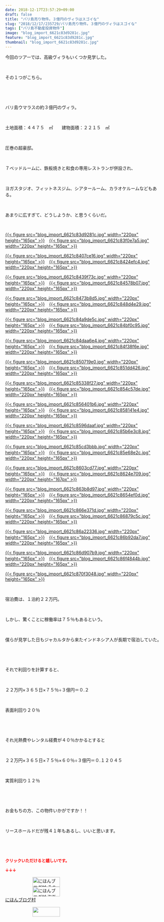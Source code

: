 ```yaml
---
date: 2018-12-17T23:57:29+09:00
draft: false
title: "バリ島売り物件。３億円のヴィラはスゴイな"
slug: "2018/12/17/235729/バリ島売り物件。３億円のヴィラはスゴイな"
tags: ["バリ島不動産投資物件"]
image: "blog_import_6621c83d9281c.jpg"
feature: "blog_import_6621c83d9281c.jpg"
thumbnail: "blog_import_6621c83d9281c.jpg"
---
```

<p>今回のツアーでは、高級ヴィラもいくつか見学した。</p><p> </p><p>その１つがこちら。</p><p> </p><p> </p><p>バリ島ウマラスの約３億円のヴィラ。</p><p> </p><p>土地面積：４４７５　㎡　　建物面積：２２１５　㎡</p><p> </p><p>圧巻の超豪邸。</p><p> </p><p>７ベッドルームに、鉄板焼きと和食の専用レストランが併設され、</p><p> </p><p>ヨガスタジオ、フィットネスジム、シアタールーム、カラオケルームなどもある。</p><p> </p><p>あまりに広すぎて、どうしようか、と思うくらいだ。</p><p> </p><p><a href="blog_import_6621c83d9281c.jpg">{{< figure src="blog_import_6621c83d9281c.jpg" width="220px" height="165px" >}}</a>　<a href="blog_import_6621c83f0e7a5.jpg">{{< figure src="blog_import_6621c83f0e7a5.jpg" width="220px" height="165px" >}}</a></p><p><a href="blog_import_6621c8407ce16.jpg">{{< figure src="blog_import_6621c8407ce16.jpg" width="220px" height="165px" >}}</a>　<a href="blog_import_6621c8424efc4.jpg">{{< figure src="blog_import_6621c8424efc4.jpg" width="220px" height="165px" >}}</a></p><p><a href="blog_import_6621c8439f73c.jpg">{{< figure src="blog_import_6621c8439f73c.jpg" width="220px" height="165px" >}}</a>　<a href="blog_import_6621c84578b07.jpg">{{< figure src="blog_import_6621c84578b07.jpg" width="220px" height="165px" >}}</a></p><p><a href="blog_import_6621c8473b8d5.jpg">{{< figure src="blog_import_6621c8473b8d5.jpg" width="220px" height="165px" >}}</a>　<a href="blog_import_6621c848d4e29.jpg">{{< figure src="blog_import_6621c848d4e29.jpg" width="220px" height="165px" >}}</a></p><p><a href="blog_import_6621c84a9de5c.jpg">{{< figure src="blog_import_6621c84a9de5c.jpg" width="220px" height="165px" >}}</a>　<a href="blog_import_6621c84bf0c95.jpg">{{< figure src="blog_import_6621c84bf0c95.jpg" width="220px" height="165px" >}}</a></p><p><a href="blog_import_6621c84daa6e4.jpg">{{< figure src="blog_import_6621c84daa6e4.jpg" width="220px" height="165px" >}}</a>　<a href="blog_import_6621c84f38f6e.jpg">{{< figure src="blog_import_6621c84f38f6e.jpg" width="220px" height="165px" >}}</a></p><p><a href="blog_import_6621c850719e0.jpg">{{< figure src="blog_import_6621c850719e0.jpg" width="220px" height="165px" >}}</a>　<a href="blog_import_6621c851dd426.jpg">{{< figure src="blog_import_6621c851dd426.jpg" width="220px" height="165px" >}}</a></p><p><a href="blog_import_6621c85338f27.jpg">{{< figure src="blog_import_6621c85338f27.jpg" width="220px" height="165px" >}}</a>　<a href="blog_import_6621c854c57de.jpg">{{< figure src="blog_import_6621c854c57de.jpg" width="220px" height="165px" >}}</a></p><p><a href="blog_import_6621c856401b6.jpg">{{< figure src="blog_import_6621c856401b6.jpg" width="220px" height="165px" >}}</a>　<a href="blog_import_6621c858141e4.jpg">{{< figure src="blog_import_6621c858141e4.jpg" width="220px" height="165px" >}}</a></p><p><a href="blog_import_6621c8596daaf.jpg">{{< figure src="blog_import_6621c8596daaf.jpg" width="220px" height="165px" >}}</a>　<a href="blog_import_6621c85b6e3c8.jpg">{{< figure src="blog_import_6621c85b6e3c8.jpg" width="220px" height="165px" >}}</a></p><p><a href="blog_import_6621c85cd3bbb.jpg">{{< figure src="blog_import_6621c85cd3bbb.jpg" width="220px" height="165px" >}}</a>　<a href="blog_import_6621c85e68e2c.jpg">{{< figure src="blog_import_6621c85e68e2c.jpg" width="220px" height="165px" >}}</a></p><p><a href="blog_import_6621c8603cd77.jpg">{{< figure src="blog_import_6621c8603cd77.jpg" width="220px" height="165px" >}}</a>　<a href="blog_import_6621c8624e709.jpg">{{< figure src="blog_import_6621c8624e709.jpg" width="220px" height="167px" >}}</a></p><p><a href="blog_import_6621c863b8d97.jpg">{{< figure src="blog_import_6621c863b8d97.jpg" width="220px" height="165px" >}}</a>　<a href="blog_import_6621c8654ef0d.jpg">{{< figure src="blog_import_6621c8654ef0d.jpg" width="220px" height="165px" >}}</a></p><p><a href="blog_import_6621c866e371d.jpg">{{< figure src="blog_import_6621c866e371d.jpg" width="220px" height="165px" >}}</a>　<a href="blog_import_6621c86879c5c.jpg">{{< figure src="blog_import_6621c86879c5c.jpg" width="220px" height="165px" >}}</a></p><p><a href="blog_import_6621c86a22336.jpg">{{< figure src="blog_import_6621c86a22336.jpg" width="220px" height="165px" >}}</a>　<a href="blog_import_6621c86b92da7.jpg">{{< figure src="blog_import_6621c86b92da7.jpg" width="220px" height="165px" >}}</a></p><p><a href="blog_import_6621c86d907b9.jpg">{{< figure src="blog_import_6621c86d907b9.jpg" width="220px" height="165px" >}}</a>　<a href="blog_import_6621c86f4844b.jpg">{{< figure src="blog_import_6621c86f4844b.jpg" width="220px" height="165px" >}}</a></p><p><a href="blog_import_6621c870f3048.jpg">{{< figure src="blog_import_6621c870f3048.jpg" width="220px" height="165px" >}}</a></p><p> </p><p>宿泊費は、１泊約２２万円。</p><p> </p><p>しかし、驚くことに稼働率は７５％もあるという。</p><p> </p><p>僕らが見学した日もジャカルタから来たインドネシア人が長期で宿泊していた。</p><p> </p><p> </p><p>それで利回りを計算すると、</p><p> </p><p>２２万円×３６５日×７５％÷３億円＝０.２</p><p> </p><p>表面利回り２０％</p><p> </p><p> </p><p>それ光熱費やレンタル経費が４０％かかるとすると</p><p> </p><p>２２万円×３６５日×７５％×６０％÷３億円＝０.１２０４５</p><p> </p><p>実質利回り１２％</p><p> </p><p> </p><p>お金もちの方、この物件いかがですか！！</p><p> </p><p>リースホールドだが残４１年もあるし、いいと思います。</p><p> </p><p> </p><p><font color="#ff0000" size="2"><strong>クリックいただけると嬉しいです。</strong></font></p><p><font color="#ff0000" size="2"><strong>↓↓↓</strong></font></p><p><a href="ranking.html?p_cid=01260127" id="&amp;blogmura_banner" target="_blank"><img alt="にほんブログ村 その他生活ブログ 不動産投資へ" border="0" height="31" src="data:image/svg+xml;charset=utf-8,%3Csvg%20xmlns%3D%22http%3A%2F%2Fwww.w3.org%2F2000%2Fsvg%22%20title%3D%22Placeholder%20for%20Images%22%20role%3D%22presentation%22%20viewBox%3D%220%200%2088%2031%22%20%2F%3E" width="88" data-src="https://img-proxy.blog-video.jp/images?url=http%3A%2F%2Flife.blogmura.com%2Fhudousantoushi%2Fimg%2Fhudousantoushi88_31.gif" style="aspect-ratio: auto 88 / 31;"/><noscript><img alt="にほんブログ村 その他生活ブログ 不動産投資へ" border="0" height="31" src="https://img-proxy.blog-video.jp/images?url=http%3A%2F%2Flife.blogmura.com%2Fhudousantoushi%2Fimg%2Fhudousantoushi88_31.gif" width="88"></noscript></a><br/><a href="ranking.html?p_cid=01260127" target="_blank"><img alt="にほんブログ村 海外生活ブログ バリ島情報へ" border="0" height="31" src="data:image/svg+xml;charset=utf-8,%3Csvg%20xmlns%3D%22http%3A%2F%2Fwww.w3.org%2F2000%2Fsvg%22%20title%3D%22Placeholder%20for%20Images%22%20role%3D%22presentation%22%20viewBox%3D%220%200%2088%2031%22%20%2F%3E" width="88" data-src="https://img-proxy.blog-video.jp/images?url=http%3A%2F%2Foverseas.blogmura.com%2Fbali%2Fimg%2Fbali88_31.gif" style="aspect-ratio: auto 88 / 31;"/><noscript><img alt="にほんブログ村 海外生活ブログ バリ島情報へ" border="0" height="31" src="https://img-proxy.blog-video.jp/images?url=http%3A%2F%2Foverseas.blogmura.com%2Fbali%2Fimg%2Fbali88_31.gif" width="88"></noscript></a><br/><a href="ranking.html?p_cid=01260127" target="_blank">にほんブログ村</a></p><p><a href="link.php?1804582" title="人気ブログランキングへ"><img border="0" height="31" src="data:image/svg+xml;charset=utf-8,%3Csvg%20xmlns%3D%22http%3A%2F%2Fwww.w3.org%2F2000%2Fsvg%22%20title%3D%22Placeholder%20for%20Images%22%20role%3D%22presentation%22%20viewBox%3D%220%200%2088%2031%22%20%2F%3E" width="88" data-src="https://blog.with2.net/img/banner/banner_22.gif" style="aspect-ratio: auto 88 / 31;"/><noscript><img border="0" height="31" src="https://blog.with2.net/img/banner/banner_22.gif" width="88"></noscript></a></p><p> </p>

